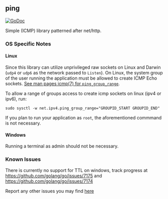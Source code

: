 ## ping

[![GoDoc](https://godoc.org/github.com/glinton/ping?status.svg)](https://godoc.org/github.com/glinton/ping)

Simple (ICMP) library patterned after net/http.

### OS Specific Notes

#### Linux

Since this library can utilize unprivileged raw sockets on Linux and Darwin (`udp4` or `udp6` as the network passed to `Listen`). On Linux, the system group of the user running the application must be allowed to create ICMP Echo sockets. [See man pages icmp(7) for `ping_group_range`](http://man7.org/linux/man-pages/man7/icmp.7.html).

To allow a range of groups access to create icmp sockets on linux (ipv4 or ipv6), run:
```
sudo sysctl -w net.ipv4.ping_group_range="GROUPID_START GROUPID_END"
```

If you plan to run your application as `root`, the aforementioned commmand is not necessary.

#### Windows

Running a terminal as admin should not be necessary.


### Known Issues

There is currently no support for TTL on windows, track progress at https://github.com/golang/go/issues/7175 and https://github.com/golang/go/issues/7174

Report any other issues you may find [here](https://github.com/glinton/ping/issues/new)
